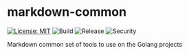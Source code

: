 # markdown-common

[![License: MIT](https://img.shields.io/badge/License-MIT-blue.svg)](https://opensource.org/licenses/MIT) ![Build](https://github.com/cjlapao/markdown-go/workflows/Build/badge.svg) ![Release](https://github.com/cjlapao/markdown-go/workflows/Release/badge.svg) ![Security](https://github.com/cjlapao/markdown-go/workflows/CodeQL/badge.svg)  

Markdown common set of tools to use on the Golang projects
